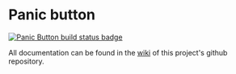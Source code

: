 # Panic button

<a href="https://github.com/MSF-OCB/panic_button/actions"><img src="https://github.com/MSF-OCB/panic_button/workflows/Build/badge.svg?" alt="Panic Button build status badge" /></a>

All documentation can be found in the [wiki](../../wiki) of this project's github repository.
